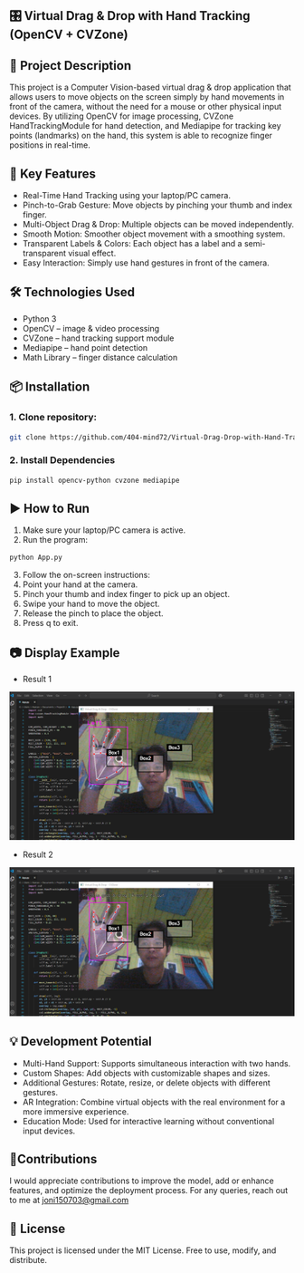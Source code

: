 ## 🎛 Virtual Drag & Drop with Hand Tracking (OpenCV + CVZone)
## 📌 Project Description
This project is a Computer Vision-based virtual drag & drop application that allows users to move objects on the screen simply by hand movements in front of the camera, without the need for a mouse or other physical input devices. By utilizing OpenCV for image processing, CVZone HandTrackingModule for hand detection, and Mediapipe for tracking key points (landmarks) on the hand, this system is able to recognize finger positions in real-time.

## 🎯 Key Features
- Real-Time Hand Tracking using your laptop/PC camera.
- Pinch-to-Grab Gesture: Move objects by pinching your thumb and index finger.
- Multi-Object Drag & Drop: Multiple objects can be moved independently.
- Smooth Motion: Smoother object movement with a smoothing system.
- Transparent Labels & Colors: Each object has a label and a semi-transparent visual effect.
- Easy Interaction: Simply use hand gestures in front of the camera.

## 🛠 Technologies Used
- Python 3
- OpenCV – image & video processing
- CVZone – hand tracking support module
- Mediapipe – hand point detection
- Math Library – finger distance calculation

## 📦 Installation
### 1. Clone repository:
```bash
git clone https://github.com/404-mind72/Virtual-Drag-Drop-with-Hand-Tracking-OpenCV-CVZone.git
```
### 2. Install Dependencies
```bash
pip install opencv-python cvzone mediapipe
```
## ▶ How to Run
1. Make sure your laptop/PC camera is active.
2. Run the program:
```bash
python App.py
```
3. Follow the on-screen instructions:
4. Point your hand at the camera.
5. Pinch your thumb and index finger to pick up an object.
6. Swipe your hand to move the object.
7. Release the pinch to place the object.
8. Press q to exit.

## 📷 Display Example
- Result 1
  
![Bar Plot](output.png)

- Result 2
  
![Bar Plot](output.png)

## 💡 Development Potential
- Multi-Hand Support: Supports simultaneous interaction with two hands.
- Custom Shapes: Add objects with customizable shapes and sizes.
- Additional Gestures: Rotate, resize, or delete objects with different gestures.
- AR Integration: Combine virtual objects with the real environment for a more immersive experience.
- Education Mode: Used for interactive learning without conventional input devices.

## 🚩Contributions
I would appreciate contributions to improve the model, add or enhance features, and optimize the deployment process. For any queries, reach out to me at joni150703@gmail.com

## 📄 License
This project is licensed under the MIT License.
Free to use, modify, and distribute.
